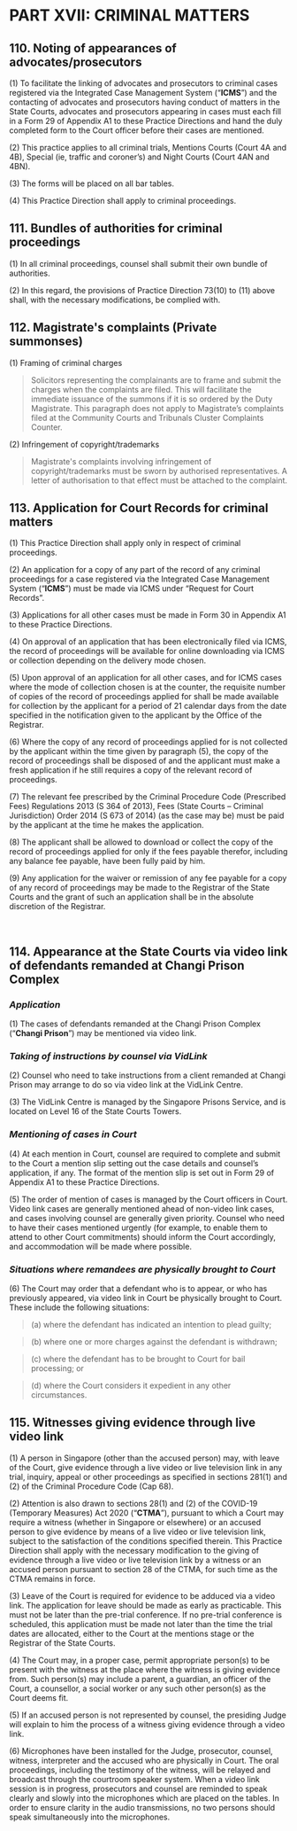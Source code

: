 # PART XVII: CRIMINAL MATTERS

## 110. Noting of appearances of advocates/prosecutors

(1) To facilitate the linking of advocates and prosecutors to criminal cases registered via the Integrated Case Management System (“**ICMS**”) and the contacting of advocates and prosecutors having conduct of matters in the State Courts, advocates and prosecutors appearing in cases must each fill in a Form 29 of Appendix A1 to these Practice Directions and hand the duly completed form to the Court officer before their cases are mentioned.

(2) This practice applies to all criminal trials, Mentions Courts (Court 4A and 4B), Special (ie, traffic and coroner’s) and Night Courts (Court 4AN and 4BN).

(3) The forms will be placed on all bar tables.

(4) This Practice Direction shall apply to criminal proceedings.


## 111. Bundles of authorities for criminal proceedings

(1) In all criminal proceedings, counsel shall submit their own bundle of authorities. 

(2) In this regard, the provisions of Practice Direction 73(10) to (11) above shall, with the necessary modifications, be complied with.
 

## 112. Magistrate's complaints (Private summonses)

(1) Framing of criminal charges

>Solicitors representing the complainants are to frame and submit the charges when the complaints are filed. This will facilitate the immediate issuance of the summons if it is so ordered by the Duty Magistrate. This paragraph does not apply to Magistrate’s complaints filed at the Community Courts and Tribunals Cluster Complaints Counter. 

(2) Infringement of copyright/trademarks

>Magistrate's complaints involving infringement of copyright/trademarks must be sworn by authorised representatives. A letter of authorisation to that effect must be attached to the complaint.


## 113. Application for Court Records for criminal matters

(1) This Practice Direction shall apply only in respect of criminal proceedings.

(2) An application for a copy of any part of the record of any criminal proceedings for a case registered via the Integrated Case Management System (“**ICMS**”) must be made via ICMS under “Request for Court Records”.

(3) Applications for all other cases must be made in Form 30 in Appendix A1 to these Practice Directions.

(4) On approval of an application that has been electronically filed via ICMS, the record of proceedings will be available for online downloading via ICMS or collection depending on the delivery mode chosen.

(5) Upon approval of an application for all other cases, and for ICMS cases where the mode of collection chosen is at the counter, the requisite number of copies of the record of proceedings applied for shall be made available for collection by the applicant for a period of 21 calendar days from the date specified in the notification given to the applicant by the Office of the Registrar.

(6) Where the copy of any record of proceedings applied for is not collected by the applicant within the time given by paragraph (5), the copy of the record of proceedings shall be disposed of and the applicant must make a fresh application if he still requires a copy of the relevant record of proceedings.

(7) The relevant fee prescribed by the Criminal Procedure Code (Prescribed Fees) Regulations 2013 (S 364 of 2013), Fees (State Courts – Criminal Jurisdiction) Order 2014 (S 673 of 2014) (as the case may be) must be paid by the applicant at the time he makes the application.

(8) The applicant shall be allowed to download or collect the copy of the record of proceedings applied for only if the fees payable therefor, including any balance fee payable, have been fully paid by him.

(9) Any application for the waiver or remission of any fee payable for a copy of any record of proceedings may be made to the Registrar of the State Courts and the grant of such an application shall be in the absolute discretion of the Registrar.

 
## 114. Appearance at the State Courts via video link of defendants remanded at Changi Prison Complex

### ***Application***

(1) The cases of defendants remanded at the Changi Prison Complex (“**Changi Prison**”) may be mentioned via video link.

### ***Taking of instructions by counsel via VidLink***

(2) Counsel who need to take instructions from a client remanded at Changi Prison may arrange to do so via video link at the VidLink Centre.

(3) The VidLink Centre is managed by the Singapore Prisons Service, and is located on Level 16 of the State Courts Towers.

### ***Mentioning of cases in Court***

(4) At each mention in Court, counsel are required to complete and submit to the Court a mention slip setting out the case details and counsel’s application, if any. The format of the mention slip is set out in Form 29 of Appendix A1 to these Practice Directions.

(5) The order of mention of cases is managed by the Court officers in Court. Video link cases are generally mentioned ahead of non-video link cases, and cases involving counsel are generally given priority. Counsel who need to have their cases mentioned urgently (for example, to enable them to attend to other Court commitments) should inform the Court accordingly, and accommodation will be made where possible.

### ***Situations where remandees are physically brought to Court***

(6) The Court may order that a defendant who is to appear, or who has previously appeared, via video link in Court be physically brought to Court. These include the following situations:

>(a) where the defendant has indicated an intention to plead guilty;

>(b) where one or more charges against the defendant is withdrawn;

>(c) where the defendant has to be brought to Court for bail processing; or

>(d) where the Court considers it expedient in any other circumstances.


## 115. Witnesses giving evidence through live video link

(1) A person in Singapore (other than the accused person) may, with leave of the Court, give evidence through a live video or live television link in any trial, inquiry, appeal or other proceedings as specified in sections 281(1) and (2) of the Criminal Procedure Code (Cap 68).

(2) Attention is also drawn to sections 28(1) and (2) of the COVID-19 (Temporary Measures) Act 2020 (“**CTMA**”), pursuant to which a Court may require a witness (whether in Singapore or elsewhere) or an accused person to give evidence by means of a live video or live television link, subject to the satisfaction of the conditions specified therein. This Practice Direction shall apply with the necessary modification to the giving of evidence through a live video or live television link by a witness or an accused person pursuant to section 28 of the CTMA, for such time as the CTMA remains in force.

(3) Leave of the Court is required for evidence to be adduced via a video link. The application for leave should be made as early as practicable. This must not be later than the pre-trial conference. If no pre-trial conference is scheduled, this application must be made not later than the time the trial dates are allocated, either to the Court at the mentions stage or the Registrar of the State Courts.  

(4) The Court may, in a proper case, permit appropriate person(s) to be present with the witness at the place where the witness is giving evidence from. Such person(s) may include a parent, a guardian, an officer of the Court, a counsellor, a social worker or any such other person(s) as the Court deems fit.

(5) If an accused person is not represented by counsel, the presiding Judge will explain to him the process of a witness giving evidence through a video link.

(6) Microphones have been installed for the Judge, prosecutor, counsel, witness, interpreter and the accused who are physically in Court. The oral proceedings, including the testimony of the witness, will be relayed and broadcast through the courtroom speaker system. When a video link session is in progress, prosecutors and counsel are reminded to speak clearly and slowly into the microphones which are placed on the tables. In order to ensure clarity in the audio transmissions, no two persons should speak simultaneously into the microphones.

